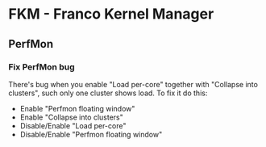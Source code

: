 # FKM - Franco Kernel Manager

## PerfMon
### Fix PerfMon bug
There's bug when you enable "Load per-core" together with "Collapse into clusters", such only one cluster shows load. To fix it do this:
- Enable "Perfmon floating window"
- Enable "Collapse into clusters"
- Disable/Enable "Load per-core"
- Disable/Enable "Perfmon floating window"